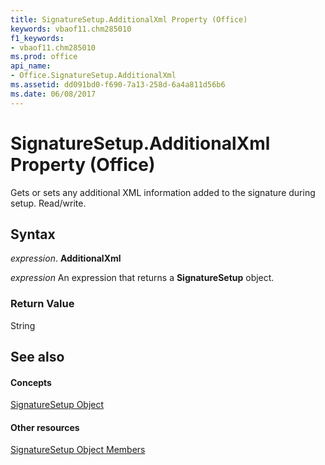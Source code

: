 ```yaml
---
title: SignatureSetup.AdditionalXml Property (Office)
keywords: vbaof11.chm285010
f1_keywords:
- vbaof11.chm285010
ms.prod: office
api_name:
- Office.SignatureSetup.AdditionalXml
ms.assetid: dd091bd0-f690-7a13-258d-6a4a811d56b6
ms.date: 06/08/2017
---
```



# SignatureSetup.AdditionalXml Property (Office)

Gets or sets any additional XML information added to the signature during setup. Read/write.


## Syntax

 _expression_. **AdditionalXml**

 _expression_ An expression that returns a **SignatureSetup** object.


### Return Value

String


## See also


#### Concepts


[SignatureSetup Object](signaturesetup-object-office.md)
#### Other resources


[SignatureSetup Object Members](signaturesetup-members-office.md)

